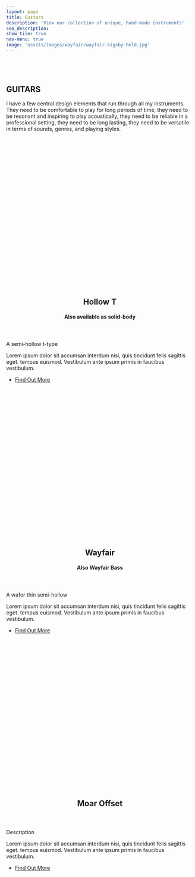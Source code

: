 ```yaml
---
layout: page
title: Guitars
description: 'View our collection of unique, hand-made instruments'
seo_description:
show_tile: true
nav-menu: true
image: 'assets/images/wayfair/wayfair-bigsby-held.jpg'
---
```


<!-- Main -->
<div id="main" class="alt">



<!-- Intro -->
<section id="intro" style="margin-top:6em;">
	<div class="inner">
		<section>
			<h2 style="text-transform: uppercase;">Guitars</h2>
			<p>I have a few central design elements that run through all my instruments. They need to be comfortable to play for long periods of time, they need to be resonant and inspiring to play acoustically, they need to be reliable in a professional setting, they need to be long lasting, they need to be versatile in terms of sounds, genres, and playing styles. </p> 
		</section>
	</div>
</section>

<!-- About -->	
<section id="Guitars">
	<section class="spotlights">
		<!-- Hollow T -->
		<section>
			<div style="background:url('../assets/images/t-type/t-type-hollow-dark-workshop.jpg'); background-size:cover; width:100%; min-height: 400px;"></div>
			<div class="content">
				<div class="inner">
					<header class="major">
						<h2>Hollow T</h2>
						<h4>Also available as solid-body</h4>
					</header>
					<p>A semi-hollow t-type</p>
					<p>Lorem ipsum dolor sit accumsan interdum nisi, quis tincidunt felis sagittis eget. tempus euismod. Vestibulum ante ipsum primis in faucibus vestibulum.</p>
					<ul class="actions">
	                    <li><a href="{{ /wayfair  | relative_url }}" class="button scrolly special">Find Out More</a></li>
	                </ul>
				</div>
			</div>
		</section>
		<!-- Wayfair -->
		<section>
			<div style="background:url('../assets/images/wayfair/wayfair-light-outside.jpg'); background-size:cover; width:100%; min-height: 400px;"></div>
			<div class="content">
				<div class="inner">
					<header class="major">
						<h2>Wayfair</h2>
						<h4>Also Wayfair Bass</h4>
					</header>
					<p>A wafer thin semi-hollow</p>
					<p>Lorem ipsum dolor sit accumsan interdum nisi, quis tincidunt felis sagittis eget. tempus euismod. Vestibulum ante ipsum primis in faucibus vestibulum.</p>
					<ul class="actions">
	                    <li><a href="{{ '/wayfair'  | relative_url }}" class="button scrolly special">Find Out More</a></li>
	                </ul>
				</div>
			</div>
		</section>
		<!-- Moar Offset -->
		<section>
			<div style="background:url('../assets/images/offset/offset-dark-workshop.jpg'); background-size:cover; width:100%; min-height: 400px;"></div>
			<div class="content">
				<div class="inner">
					<header class="major">
						<h2>Moar Offset</h2>
					</header>
					<p>Description</p>
					<p>Lorem ipsum dolor sit accumsan interdum nisi, quis tincidunt felis sagittis eget. tempus euismod. Vestibulum ante ipsum primis in faucibus vestibulum.</p>
					<ul class="actions">
	                    <li><a href="{{ '/wayfair'  | relative_url }}" class="button scrolly special">Find Out More</a></li>
	                </ul>
				</div>
			</div>
		</section>
	</section>
</section>
</div>
